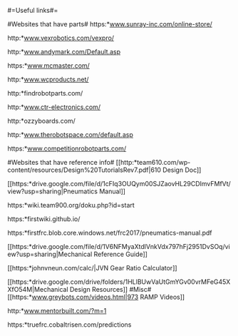 #=Useful links#=


#Websites that have parts#
https:*www.sunray-inc.com/online-store/

http:*www.vexrobotics.com/vexpro/

http:*www.andymark.com/Default.asp

https:*www.mcmaster.com/

http:*www.wcproducts.net/

http:*findrobotparts.com/

http:*www.ctr-electronics.com/

http:*ozzyboards.com/

http:*www.therobotspace.com/default.asp

https:*www.competitionrobotparts.com/

#Websites that have reference info#
[[http:*team610.com/wp-content/resources/Design%20TutorialsRev7.pdf|610 Design Doc]]

[[https:*drive.google.com/file/d/1cFIq3OUQym00SJZaovHL29CDImvFMfVt/view?usp=sharing|Pneumatics Manual]]

https:*wiki.team900.org/doku.php?id=start

https:*firstwiki.github.io/

https:*firstfrc.blob.core.windows.net/frc2017/pneumatics-manual.pdf

[[https:*drive.google.com/file/d/1V6NFMyaXtdlVnkVdx797hFj2951DvSOq/view?usp=sharing|Mechanical Reference Guide]]

[[https:*johnvneun.com/calc/|JVN Gear Ratio Calculator]]

[[https:*drive.google.com/drive/folders/1HLlBUwVaUtGmYGv00vrMFeG45XXfO54M|Mechanical Design Resources]]
#Misc#
[[https:*www.greybots.com/videos.html|973 RAMP Videos]]

http:*www.mentorbuilt.com/?m=1

https:*truefrc.cobaltrisen.com/predictions
